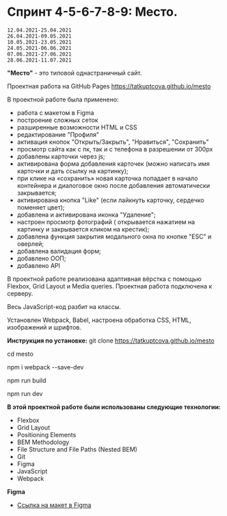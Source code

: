 #  Спринт 4-5-6-7-8-9: Место.
    12.04.2021-25.04.2021
    26.04.2021-09.05.2021 
    10.05.2021-23.05.2021
    24.05.2021-06.06.2021
    07.06.2021-27.06.2021
    28.06.2021-11.07.2021

**"Место"** - это типовой однастраничный сайт. 

Проектная работа на GitHub Pages https://tatkuptcova.github.io/mesto

В проектной работе была применено:
* работа с макетом в Figma
* построение сложных сеток
* разширенные возможности HTML и CSS
* редактирование "Профиля"
* активация кнопок "Открыть/Закрыть", "Нравиться", "Сохранить"
* просмотр сайта как с пк, так и с телефона в разрешении от 300px
* добавлены карточки через js;
* активирована форма добавления карточек (можно написать имя карточки и дать ссылку на картинку);
* при клике на «сохранить» новая карточка попадает в начало контейнера и диалоговое окно после добавления автоматически   закрывается;
* активирована кнопка "Like" (если лайкнуть карточку, сердечко поменяет цвет);
* добавлена и активирована иконка "Удаление";
* настроен просмотр фотографий ( открывается нажатием на картинку и закрывается кликом на крестик);
* добавлена функция закрытия модального окна по кнопке "ESC" и оверлей;
* добавлена валидация форм;
* добавлено ООП;
* добавлено API

В проектной работе реализована адаптивная вёрстка с помощью Flexbox, Grid Layout и Media queries.
Проектная работа подключена к серверу.

Весь JavaScript-код разбит на классы.
 
Установлен Webpack, Babel, настроена обработка CSS, HTML, изображений и шрифтов.

**Инструкция по установке:**
git clone https://tatkuptcova.github.io/mesto

cd mesto

npm i webpack --save-dev

npm run build

npm run dev

**В этой проектной работе были использованы следующие технологии:**
* Flexbox 
* Grid Layout 
* Positioning Elements 
* BEM Methodology 
* File Structure and File Paths (Nested BEM) 
* Git 
* Figma 
* JavaScript
* Webpack


**Figma**

* [Ссылка на макет в Figma](https://www.figma.com/file/2cn9N9jSkmxD84oJik7xL7/JavaScript.-Sprint-4?node-id=0%3A1)
